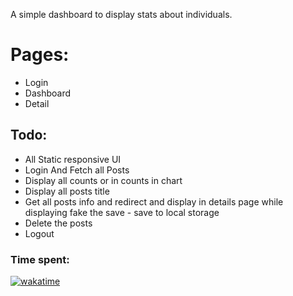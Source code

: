 A simple dashboard to display stats about individuals.

# Pages:

- Login
- Dashboard
- Detail

## Todo:

- All Static responsive UI
- Login And Fetch all Posts
- Display all counts or in counts in chart
- Display all posts title
- Get all posts info and redirect and display in details page
  while displaying fake the save - save to local storage
- Delete the posts
- Logout

### Time spent:


[![wakatime](https://wakatime.com/badge/user/3f2d5a40-9911-4984-9d96-7cfad5dd5779/project/2fb203dd-7956-4c9e-a99f-5383851337e0.svg)](https://wakatime.com/badge/user/3f2d5a40-9911-4984-9d96-7cfad5dd5779/project/2fb203dd-7956-4c9e-a99f-5383851337e0)

